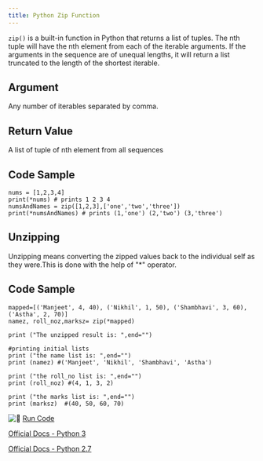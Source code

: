 ```yaml
---
title: Python Zip Function
---
```

`zip()` is a built-in function in Python that returns a list of tuples. The nth tuple will have the nth element from each of the iterable arguments. If the arguments in the sequence are of unequal lengths, it will return a list truncated to the length of the shortest iterable.

## Argument

Any number of iterables separated by comma.

## Return Value

A list of tuple of nth element from all sequences

## Code Sample

    nums = [1,2,3,4]
    print(*nums) # prints 1 2 3 4
    numsAndNames = zip([1,2,3],['one','two','three'])
    print(*numsAndNames) # prints (1,'one') (2,'two') (3,'three')
    
##  Unzipping 
Unzipping means converting the zipped values back to the individual self as they were.This is done with the help of "*" operator.

##  Code Sample
    mapped=[('Manjeet', 4, 40), ('Nikhil', 1, 50), ('Shambhavi', 3, 60), ('Astha', 2, 70)]
    namez, roll_noz,marksz= zip(*mapped)

    print ("The unzipped result is: ",end="")

    #printing initial lists
    print ("the name list is: ",end="")
    print (namez) #('Manjeet', 'Nikhil', 'Shambhavi', 'Astha')

    print ("the roll_no list is: ",end="")
    print (roll_noz) #(4, 1, 3, 2)

    print ("the marks list is: ",end="")
    print (marksz)  #(40, 50, 60, 70)


![:rocket:](//forum.freecodecamp.com/images/emoji/emoji_one/rocket.png?v=2 ":rocket:") <a href='https://repl.it/@StuffsExplained/pythonZipFunction' target='_blank' rel='nofollow'>Run Code</a>

<a href='https://docs.python.org/3.3/library/functions.html#zip' target='_blank' rel='nofollow'>Official Docs - Python 3</a>

<a href='https://docs.python.org/2/library/functions.html#zip' target='_blank' rel='nofollow'>Official Docs - Python 2.7</a>

